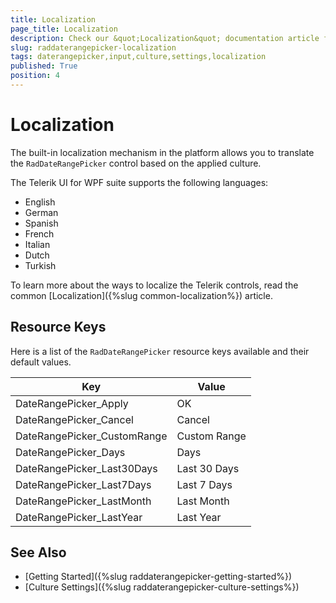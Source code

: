 ```yaml
---
title: Localization
page_title: Localization
description: Check our &quot;Localization&quot; documentation article for the RadDateRangePicker WPF control.
slug: raddaterangepicker-localization
tags: daterangepicker,input,culture,settings,localization
published: True
position: 4
---
```


# Localization

The built-in localization mechanism in the platform allows you to translate the `RadDateRangePicker` control based on the applied culture. 

The Telerik UI for WPF suite supports the following languages:

* English            
* German          
* Spanish           
* French
* Italian              
* Dutch             
* Turkish

To learn more about the ways to localize the Telerik controls, read the common [Localization]({%slug common-localization%}) article.

## Resource Keys

Here is a list of the `RadDateRangePicker` resource keys available and their default values.

Key	|	Value
---	|	---	
DateRangePicker_Apply | OK
DateRangePicker_Cancel | Cancel
DateRangePicker_CustomRange | Custom Range
DateRangePicker_Days | Days
DateRangePicker_Last30Days | Last 30 Days
DateRangePicker_Last7Days | Last 7 Days
DateRangePicker_LastMonth | Last Month
DateRangePicker_LastYear | Last Year


## See Also
* [Getting Started]({%slug raddaterangepicker-getting-started%})
* [Culture Settings]({%slug raddaterangepicker-culture-settings%})